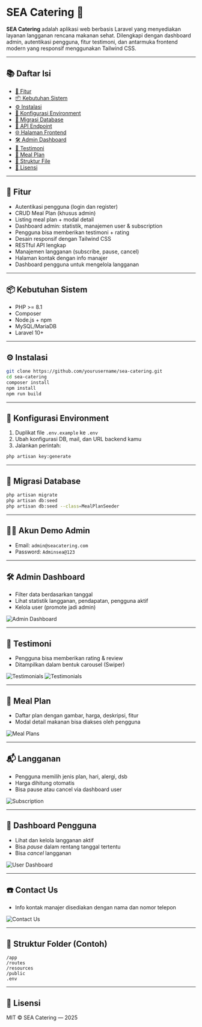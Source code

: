 
# SEA Catering 🍱

**SEA Catering** adalah aplikasi web berbasis Laravel yang menyediakan layanan langganan rencana makanan sehat. Dilengkapi dengan dashboard admin, autentikasi pengguna, fitur testimoni, dan antarmuka frontend modern yang responsif menggunakan Tailwind CSS.

---

## 📚 Daftar Isi

- [🧩 Fitur](#-fitur)
- [📦 Kebutuhan Sistem](#-kebutuhan-sistem)
- [⚙️ Instalasi](#️-instalasi)
- [🔐 Konfigurasi Environment](#-konfigurasi-environment)
- [🧱 Migrasi Database](#-migrasi-database)
- [📡 API Endpoint](#-api-endpoint)
- [🌐 Halaman Frontend](#-halaman-frontend)
- [🛠️ Admin Dashboard](#️-admin-dashboard)
- [🌟 Testimoni](#-testimoni)
- [🥗 Meal Plan](#-meal-plan)
- [📁 Struktur File](#-struktur-file)
- [🪪 Lisensi](#-lisensi)

---

## 🧩 Fitur

- Autentikasi pengguna (login dan register)
- CRUD Meal Plan (khusus admin)
- Listing meal plan + modal detail
- Dashboard admin: statistik, manajemen user & subscription
- Pengguna bisa memberikan testimoni + rating
- Desain responsif dengan Tailwind CSS
- RESTful API lengkap
- Manajemen langganan (subscribe, pause, cancel)
- Halaman kontak dengan info manajer
- Dashboard pengguna untuk mengelola langganan

---

## 📦 Kebutuhan Sistem

- PHP >= 8.1
- Composer
- Node.js + npm
- MySQL/MariaDB
- Laravel 10+

---

## ⚙️ Instalasi

```bash
git clone https://github.com/yourusername/sea-catering.git
cd sea-catering
composer install
npm install
npm run build
```

---

## 🔐 Konfigurasi Environment

1. Duplikat file `.env.example` ke `.env`
2. Ubah konfigurasi DB, mail, dan URL backend kamu
3. Jalankan perintah:

```bash
php artisan key:generate
```

---

## 🧱 Migrasi Database

```bash
php artisan migrate
php artisan db:seed
php artisan db:seed --class=MealPlanSeeder
```

---

## 👨‍💼 Akun Demo Admin

- Email: `admin@seacatering.com`
- Password: `Adminsea@123`

---

## 🛠️ Admin Dashboard

- Filter data berdasarkan tanggal
- Lihat statistik langganan, pendapatan, pengguna aktif
- Kelola user (promote jadi admin)

![Admin Dashboard](/public/assets/Admin_Dashboard.jpeg)

---

## 🌟 Testimoni

- Pengguna bisa memberikan rating & review
- Ditampilkan dalam bentuk carousel (Swiper)

![Testimonials](/public/assets/Rating.jpeg)
![Testimonials](/public/assets/Review.jpeg)

---

## 🥗 Meal Plan

- Daftar plan dengan gambar, harga, deskripsi, fitur
- Modal detail makanan bisa diakses oleh pengguna

![Meal Plans](/public/assets/Meal_Plans.jpeg)

---

## 📬 Langganan

- Pengguna memilih jenis plan, hari, alergi, dsb
- Harga dihitung otomatis
- Bisa pause atau cancel via dashboard user

![Subscription](/public/assets/Subscriptions.jpeg)

---

## 👤 Dashboard Pengguna

- Lihat dan kelola langganan aktif
- Bisa *pause* dalam rentang tanggal tertentu
- Bisa *cancel* langganan

![User Dashboard](/public/assets/User_Dashboard.jpeg)

---

## ☎️ Contact Us

- Info kontak manajer disediakan dengan nama dan nomor telepon

![Contact Us](/public/assets/Contact_Us.jpeg)

---

## 📁 Struktur Folder (Contoh)

```
/app
/routes
/resources
/public
.env
```

---

## 🪪 Lisensi

MIT © SEA Catering — 2025
